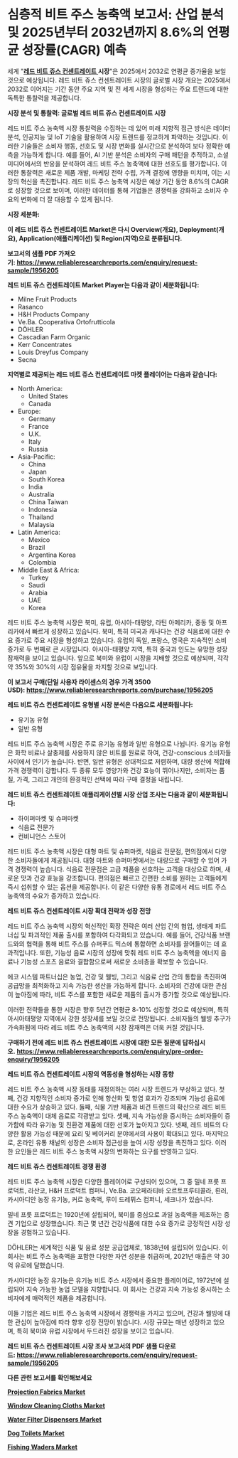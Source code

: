 <p><h1>심층적 비트 주스 농축액 보고서: 산업 분석 및 2025년부터 2032년까지 8.6%의 연평균 성장률(CAGR) 예측</h1></p><p>세계 "<strong><a href="https://www.reliableresearchreports.com/red-beet-juice-concentrate-r1956205?utm_campaign=105&utm_medium=8&utm_source=Github&utm_content=ia&utm_term=05042025&utm_id=red-beet-juice-concentrate">레드 비트 쥬스 컨센트레이트&nbsp;</a></strong><strong>시장</strong>"은 2025에서 2032로 연평균 증가율을 보일 것으로 예상됩니다. 레드 비트 쥬스 컨센트레이트 시장의 글로벌 시장 개요는 2025에서 2032로 이어지는 기간 동안 주요 지역 및 전 세계 시장을 형성하는 주요 트렌드에 대한 독특한 통찰력을 제공합니다.</p>
<p><strong>시장 분석 및 통찰력: 글로벌 레드 비트 쥬스 컨센트레이트 시장</strong></p>
<p><p>레드 비트 주스 농축액 시장 통찰력을 수집하는 데 있어 미래 지향적 접근 방식은 데이터 분석, 인공지능 및 IoT 기술을 활용하여 시장 트렌드를 정교하게 파악하는 것입니다. 이러한 기술들은 소비자 행동, 선호도 및 시장 변화를 실시간으로 분석하여 보다 정확한 예측을 가능하게 합니다. 예를 들어, AI 기반 분석은 소비자의 구매 패턴을 추적하고, 소셜 미디어에서의 반응을 분석하여 레드 비트 주스 농축액에 대한 선호도를 평가합니다. 이러한 통찰력은 새로운 제품 개발, 마케팅 전략 수립, 가격 결정에 영향을 미치며, 이는 시장의 혁신을 촉진합니다. 레드 비트 주스 농축액 시장은 예상 기간 동안 8.6%의 CAGR로 성장할 것으로 보이며, 이러한 데이터를 통해 기업들은 경쟁력을 강화하고 소비자 수요의 변화에 더 잘 대응할 수 있게 됩니다.</p><a href="%7CAUTHORITHY_DOMAIN_URL%7C?utm_campaign=105&utm_medium=8&utm_source=Github&utm_content=ia&utm_term=05042025&utm_id=red-beet-juice-concentrate"></a></p>
<p><strong>시장 세분화:</strong></p>
<p><strong>이 레드 비트 쥬스 컨센트레이트 Market은 다시 Overview(개요), Deployment(개요), Application(애플리케이션) 및 Region(지역)으로 분류됩니다.</strong></p>
<p><strong>보고서의 샘플 PDF 가져오기:&nbsp;<a href="https://www.reliableresearchreports.com/enquiry/request-sample/1956205?utm_campaign=105&utm_medium=8&utm_source=Github&utm_content=ia&utm_term=05042025&utm_id=red-beet-juice-concentrate">https://www.reliableresearchreports.com/enquiry/request-sample/1956205</a></strong><strong></strong></p>
<p><strong>레드 비트 쥬스 컨센트레이트 Market Player는 다음과 같이 세분화됩니다:</strong></p>
<p><ul><li>Milne Fruit Products</li><li>Rasanco</li><li>H&H Products Company</li><li>Ve.Ba. Cooperativa Ortofrutticola</li><li>DÖHLER</li><li>Cascadian Farm Organic</li><li>Kerr Concentrates</li><li>Louis Dreyfus Company</li><li>Secna</li></ul></p>
<p><strong>지역별로 제공되는 레드 비트 쥬스 컨센트레이트 마켓 플레이어는 다음과 같습니다:</strong></p>
<p><ul>
    <li>
        North America:
        <ul>
            <li>United States</li>
            <li>Canada</li>
        </ul>
    </li>
    <li>
        Europe:
        <ul>
            <li>Germany</li>
            <li>France</li>
            <li>U.K.</li>
            <li>Italy</li>
            <li>Russia</li>
        </ul>
    </li>
    <li>
        Asia-Pacific:
        <ul>
            <li>China</li>
            <li>Japan</li>
            <li>South Korea</li>
            <li>India</li>
            <li>Australia</li>
            <li>China Taiwan</li>
            <li>Indonesia</li>
            <li>Thailand</li>
            <li>Malaysia</li>
        </ul>
    </li>
    <li>
        Latin America:
        <ul>
            <li>Mexico</li>
            <li>Brazil</li>
            <li>Argentina Korea</li>
            <li>Colombia</li>
        </ul>
    </li>
    <li>
        Middle East & Africa:
        <ul>
            <li>Turkey</li>
            <li>Saudi</li>
            <li>Arabia</li>
            <li>UAE</li>
            <li>Korea</li>
        </ul>
    </li>
    </ul></p>
<p><p>레드 비트 주스 농축액 시장은 북미, 유럽, 아시아-태평양, 라틴 아메리카, 중동 및 아프리카에서 빠르게 성장하고 있습니다. 북미, 특히 미국과 캐나다는 건강 식음료에 대한 수요 증가로 주요 시장을 형성하고 있습니다. 유럽의 독일, 프랑스, 영국은 지속적인 소비 증가로 두 번째로 큰 시장입니다. 아시아-태평양 지역, 특히 중국과 인도는 유망한 성장 잠재력을 보이고 있습니다. 앞으로 북미와 유럽이 시장을 지배할 것으로 예상되며, 각각 약 35%와 30%의 시장 점유율을 차지할 것으로 보입니다.</p></p>
<p><strong>이 보고서 구매(단일 사용자 라이센스의 경우 가격 3500 USD):&nbsp;<a href="https://www.reliableresearchreports.com/purchase/1956205?utm_campaign=105&utm_medium=8&utm_source=Github&utm_content=ia&utm_term=05042025&utm_id=red-beet-juice-concentrate">https://www.reliableresearchreports.com/purchase/1956205</a></strong></p>
<p><strong>레드 비트 쥬스 컨센트레이트 유형별 시장 분석은 다음으로 세분화됩니다:</strong></p>
<p><ul><li>유기농 유형</li><li>일반 유형</li></ul></p>
<p><p>레드 비트 주스 농축액 시장은 주로 유기농 유형과 일반 유형으로 나뉩니다. 유기농 유형은 화학 비료나 살충제를 사용하지 않은 비트를 원료로 하여, 건강-conscious 소비자들 사이에서 인기가 높습니다. 반면, 일반 유형은 상대적으로 저렴하며, 대량 생산에 적합해 가격 경쟁력이 강합니다. 두 종류 모두 영양가와 건강 효능이 뛰어나지만, 소비자는 품질, 가격, 그리고 개인의 환경적인 선택에 따라 구매 결정을 내립니다.</p></p>
<p><strong>레드 비트 쥬스 컨센트레이트 애플리케이션별 시장 산업 조사는 다음과 같이 세분화됩니다:</strong></p>
<p><ul><li>하이퍼마켓 및 슈퍼마켓</li><li>식음료 전문가</li><li>컨비니언스 스토어</li></ul></p>
<p><p>레드 비트 주스 농축액 시장은 대형 마트 및 슈퍼마켓, 식음료 전문점, 편의점에서 다양한 소비자들에게 제공됩니다. 대형 마트와 슈퍼마켓에서는 대량으로 구매할 수 있어 가격 경쟁력이 높습니다. 식음료 전문점은 고급 제품을 선호하는 고객을 대상으로 하며, 새로운 맛과 건강 효능을 강조합니다. 편의점은 빠르고 간편한 소비를 원하는 고객들에게 즉시 섭취할 수 있는 옵션을 제공합니다. 이 같은 다양한 유통 경로에서 레드 비트 주스 농축액의 수요가 증가하고 있습니다.</p></p>
<p><strong>레드 비트 쥬스 컨센트레이트 시장 확대 전략과 성장 전망</strong></p>
<p><p>레드 비트 주스 농축액 시장의 혁신적인 확장 전략은 여러 산업 간의 협업, 생태계 파트너십 및 파괴적인 제품 출시를 포함하여 다각화되고 있습니다. 예를 들어, 건강식품 브랜드와의 협력을 통해 비트 주스를 슈퍼푸드 믹스에 통합하면 소비자를 끌어들이는 데 효과적입니다. 또한, 기능성 음료 시장의 성장에 맞춰 레드 비트 주스 농축액을 에너지 음료나 기능성 스포츠 음료와 결합함으로써 새로운 소비층을 확보할 수 있습니다. </p><p>에코 시스템 파트너십은 농업, 건강 및 웰빙, 그리고 식음료 산업 간의 통합을 촉진하여 공급망을 최적화하고 지속 가능한 생산을 가능하게 합니다. 소비자의 건강에 대한 관심이 높아짐에 따라, 비트 주스를 포함한 새로운 제품의 출시가 증가할 것으로 예상됩니다. </p><p>이러한 전략들을 통한 시장은 향후 5년간 연평균 8-10% 성장할 것으로 예상되며, 특히 아시아태평양 지역에서 강한 성장세를 보일 것으로 전망됩니다. 소비자들의 웰빙 추구가 가속화됨에 따라 레드 비트 주스 농축액의 시장 잠재력은 더욱 커질 것입니다.</p></p>
<p><strong>구매하기 전에 레드 비트 쥬스 컨센트레이트 시장에 대한 모든 질문에 답하십시오.&nbsp;<a href="https://www.reliableresearchreports.com/enquiry/pre-order-enquiry/1956205?utm_campaign=105&utm_medium=8&utm_source=Github&utm_content=ia&utm_term=05042025&utm_id=red-beet-juice-concentrate">https://www.reliableresearchreports.com/enquiry/pre-order-enquiry/1956205</a></strong><strong></strong></p>
<p><strong>레드 비트 쥬스 컨센트레이트 시장의 역동성을 형성하는 시장 동향</strong></p>
<p><p>레드 비트 주스 농축액 시장 동태를 재정의하는 여러 시장 트렌드가 부상하고 있다. 첫째, 건강 지향적인 소비자 증가로 인해 항산화 및 항염 효과가 강조되며 기능성 음료에 대한 수요가 상승하고 있다. 둘째, 식물 기반 제품과 비건 트렌드의 확산으로 레드 비트 주스 농축액이 대체 음료로 각광받고 있다. 셋째, 지속 가능성을 중시하는 소비자들이 증가함에 따라 유기농 및 친환경 제품에 대한 선호가 높아지고 있다. 넷째, 레드 비트의 다양한 활용 가능성 때문에 요리 및 베이커리 분야에서의 사용이 확대되고 있다. 마지막으로, 온라인 유통 채널의 성장은 소비자 접근성을 높여 시장 성장을 촉진하고 있다. 이러한 요인들은 레드 비트 주스 농축액 시장의 변화하는 요구를 반영하고 있다.</p></p>
<p><strong>레드 비트 쥬스 컨센트레이트 경쟁 환경</strong></p>
<p><p>레드 비트 주스 농축액 시장은 다양한 플레이어로 구성되어 있으며, 그 중 밀네 프룻 프로덕트, 라산코, H&H 프로덕트 컴퍼니, Ve.Ba. 코오페라티바 오르토프루티콜라, 뢴러, 카시아디안 농장 유기농, 커르 농축액, 루이 드레퓌스 컴퍼니, 세크나가 있습니다. </p><p>밀네 프룻 프로덕트는 1920년에 설립되어, 북미를 중심으로 과일 농축액을 제조하는 중견 기업으로 성장했습니다. 최근 몇 년간 건강식품에 대한 수요 증가로 긍정적인 시장 성장을 경험하고 있습니다. </p><p>DÖHLER는 세계적인 식품 및 음료 성분 공급업체로, 1838년에 설립되어 있습니다. 이 회사는 비트 주스 농축액을 포함한 다양한 자연 성분을 취급하며, 2021년 매출은 약 30억 유로에 달했습니다. </p><p>카시아디안 농장 유기농은 유기농 비트 주스 시장에서 중요한 플레이어로, 1972년에 설립되어 지속 가능한 농업 모델을 지향합니다. 이 회사는 건강과 지속 가능성 중시하는 소비자에게 매력적인 제품을 제공합니다. </p><p>이들 기업은 레드 비트 주스 농축액 시장에서 경쟁력을 가지고 있으며, 건강과 웰빙에 대한 관심이 높아짐에 따라 향후 성장 전망이 밝습니다. 시장 규모는 매년 성장하고 있으며, 특히 북미와 유럽 시장에서 두드러진 성장을 보이고 있습니다.</p></p>
<p><strong>레드 비트 쥬스 컨센트레이트 시장 조사 보고서의 PDF 샘플 다운로드:&nbsp;<a href="https://www.reliableresearchreports.com/enquiry/request-sample/1956205?utm_campaign=105&utm_medium=8&utm_source=Github&utm_content=ia&utm_term=05042025&utm_id=red-beet-juice-concentrate">https://www.reliableresearchreports.com/enquiry/request-sample/1956205</a></strong></p>
<p><strong></strong></p>
<p><strong></strong></p>
<p><strong></strong></p>
<p><strong></strong></p>
<p><strong>다른 관련 보고서를 확인해보세요</strong></p>
<p><strong><p><a href="https://github.com/zakkistuey/Market-Research-Report-List-1/blob/main/projection-fabrics-market.md?utm_campaign=105&utm_medium=8&utm_source=Github&utm_content=ia&utm_term=05042025&utm_id=red-beet-juice-concentrate">Projection Fabrics Market</a></p><p><a href="https://github.com/moratronak3q/Market-Research-Report-List-1/blob/main/window-cleaning-cloths-market.md?utm_campaign=105&utm_medium=8&utm_source=Github&utm_content=ia&utm_term=05042025&utm_id=red-beet-juice-concentrate">Window Cleaning Cloths Market</a></p><p><a href="https://github.com/reahmmunises/Market-Research-Report-List-1/blob/main/water-filter-dispensers-market.md?utm_campaign=105&utm_medium=8&utm_source=Github&utm_content=ia&utm_term=05042025&utm_id=red-beet-juice-concentrate">Water Filter Dispensers Market</a></p><p><a href="https://github.com/jugutstam/Market-Research-Report-List-1/blob/main/dog-toilets-market.md?utm_campaign=105&utm_medium=8&utm_source=Github&utm_content=ia&utm_term=05042025&utm_id=red-beet-juice-concentrate">Dog Toilets Market</a></p><p><a href="https://github.com/pilukypalis/Market-Research-Report-List-1/blob/main/fishing-waders-market.md?utm_campaign=105&utm_medium=8&utm_source=Github&utm_content=ia&utm_term=05042025&utm_id=red-beet-juice-concentrate">Fishing Waders Market</a></p></strong></p>